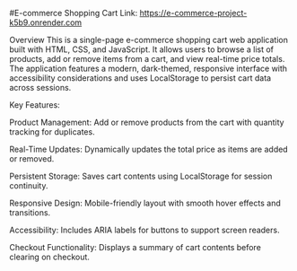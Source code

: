 #E-commerce Shopping Cart
Link: https://e-commerce-project-k5b9.onrender.com

Overview
This is a single-page e-commerce shopping cart web application built with HTML, CSS, and JavaScript. It allows users to browse a list of products, add or remove items from a cart, and view real-time price totals. The application features a modern, dark-themed, responsive interface with accessibility considerations and uses LocalStorage to persist cart data across sessions.

Key Features:

Product Management: Add or remove products from the cart with quantity tracking for duplicates.

Real-Time Updates: Dynamically updates the total price as items are added or removed.

Persistent Storage: Saves cart contents using LocalStorage for session continuity.

Responsive Design: Mobile-friendly layout with smooth hover effects and transitions.

Accessibility: Includes ARIA labels for buttons to support screen readers.

Checkout Functionality: Displays a summary of cart contents before clearing on checkout.

